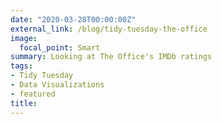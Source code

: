 ```yaml
---
date: "2020-03-28T00:00:00Z"
external_link: /blog/tidy-tuesday-the-office
image:
  focal_point: Smart
summary: Looking at The Office❜s IMDb ratings
tags:
- Tidy Tuesday
- Data Visualizations
- featured
title: 
---
```

